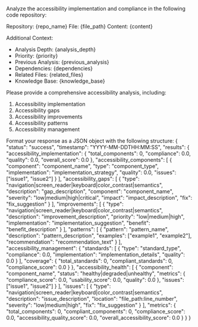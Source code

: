 Analyze the accessibility implementation and compliance in the following code repository:

Repository: {repo_name}
File: {file_path}
Content:
{content}

Additional Context:
- Analysis Depth: {analysis_depth}
- Priority: {priority}
- Previous Analysis: {previous_analysis}
- Dependencies: {dependencies}
- Related Files: {related_files}
- Knowledge Base: {knowledge_base}

Please provide a comprehensive accessibility analysis, including:
1. Accessibility implementation
2. Accessibility gaps
3. Accessibility improvements
4. Accessibility patterns
5. Accessibility management

Format your response as a JSON object with the following structure:
{
    "status": "success",
    "timestamp": "YYYY-MM-DDTHH:MM:SS",
    "results": {
        "accessibility_implementation": {
            "total_components": 0,
            "compliance": 0.0,
            "quality": 0.0,
            "overall_score": 0.0
        },
        "accessibility_components": [
            {
                "component": "component_name",
                "type": "component_type",
                "implementation": "implementation_strategy",
                "quality": 0.0,
                "issues": ["issue1", "issue2"]
            }
        ],
        "accessibility_gaps": [
            {
                "type": "navigation|screen_reader|keyboard|color_contrast|semantics",
                "description": "gap_description",
                "component": "component_name",
                "severity": "low|medium|high|critical",
                "impact": "impact_description",
                "fix": "fix_suggestion"
            }
        ],
        "improvements": [
            {
                "type": "navigation|screen_reader|keyboard|color_contrast|semantics",
                "description": "improvement_description",
                "priority": "low|medium|high",
                "implementation": "implementation_suggestion",
                "benefit": "benefit_description"
            }
        ],
        "patterns": [
            {
                "pattern": "pattern_name",
                "description": "pattern_description",
                "examples": ["example1", "example2"],
                "recommendation": "recommendation_text"
            }
        ],
        "accessibility_management": {
            "standards": [
                {
                    "type": "standard_type",
                    "compliance": 0.0,
                    "implementation": "implementation_details",
                    "quality": 0.0
                }
            ],
            "coverage": {
                "total_standards": 0,
                "compliant_standards": 0,
                "compliance_score": 0.0
            }
        },
        "accessibility_health": [
            {
                "component": "component_name",
                "status": "healthy|degraded|unhealthy",
                "metrics": {
                    "compliance_score": 0.0,
                    "usability_score": 0.0,
                    "quality": 0.0
                },
                "issues": ["issue1", "issue2"]
            }
        ],
        "issues": [
            {
                "type": "navigation|screen_reader|keyboard|color_contrast|semantics",
                "description": "issue_description",
                "location": "file_path:line_number",
                "severity": "low|medium|high",
                "fix": "fix_suggestion"
            }
        ],
        "metrics": {
            "total_components": 0,
            "compliant_components": 0,
            "compliance_score": 0.0,
            "accessibility_quality_score": 0.0,
            "overall_accessibility_score": 0.0
        }
    }
} 